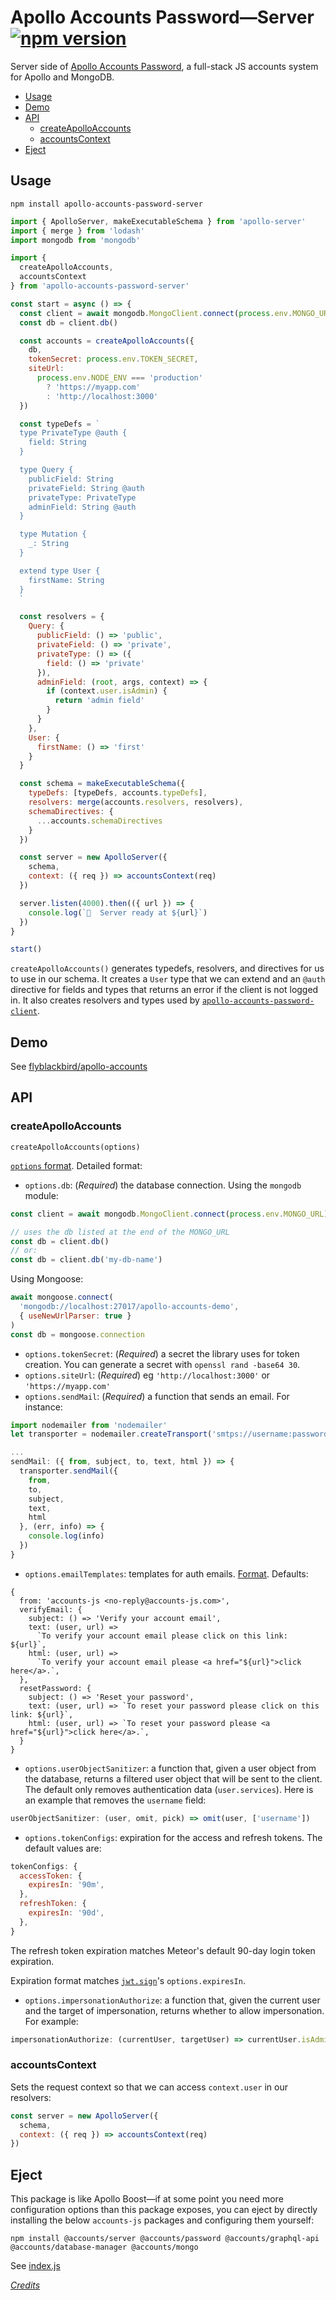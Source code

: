 # Apollo Accounts Password—Server [![npm version](https://badge.fury.io/js/apollo-accounts-password-server.svg)](https://www.npmjs.com/package/apollo-accounts-password-server)

Server side of [Apollo Accounts Password](https://github.com/flyblackbird/apollo-accounts), a full-stack JS accounts system for Apollo and MongoDB.

<!-- START doctoc generated TOC please keep comment here to allow auto update -->
<!-- DON'T EDIT THIS SECTION, INSTEAD RE-RUN doctoc TO UPDATE -->


- [Usage](#usage)
- [Demo](#demo)
- [API](#api)
  - [createApolloAccounts](#createapolloaccounts)
  - [accountsContext](#accountscontext)
- [Eject](#eject)

<!-- END doctoc generated TOC please keep comment here to allow auto update -->

## Usage

`npm install apollo-accounts-password-server`

```js
import { ApolloServer, makeExecutableSchema } from 'apollo-server'
import { merge } from 'lodash'
import mongodb from 'mongodb'

import {
  createApolloAccounts,
  accountsContext
} from 'apollo-accounts-password-server'

const start = async () => {
  const client = await mongodb.MongoClient.connect(process.env.MONGO_URL)
  const db = client.db()

  const accounts = createApolloAccounts({
    db,
    tokenSecret: process.env.TOKEN_SECRET,
    siteUrl:
      process.env.NODE_ENV === 'production'
        ? 'https://myapp.com'
        : 'http://localhost:3000'
  })

  const typeDefs = `
  type PrivateType @auth {
    field: String
  }

  type Query {
    publicField: String
    privateField: String @auth
    privateType: PrivateType
    adminField: String @auth
  }

  type Mutation {
    _: String 
  }

  extend type User {
    firstName: String
  }
  `

  const resolvers = {
    Query: {
      publicField: () => 'public',
      privateField: () => 'private',
      privateType: () => ({
        field: () => 'private'
      }),
      adminField: (root, args, context) => {
        if (context.user.isAdmin) {
          return 'admin field'
        }
      }
    },
    User: {
      firstName: () => 'first'
    }
  }

  const schema = makeExecutableSchema({
    typeDefs: [typeDefs, accounts.typeDefs],
    resolvers: merge(accounts.resolvers, resolvers),
    schemaDirectives: {
      ...accounts.schemaDirectives
    }
  })

  const server = new ApolloServer({
    schema,
    context: ({ req }) => accountsContext(req)
  })

  server.listen(4000).then(({ url }) => {
    console.log(`🚀  Server ready at ${url}`)
  })
}

start()
```

`createApolloAccounts()` generates typedefs, resolvers, and directives for us to use in our schema. It creates a `User` type that we can extend and an `@auth` directive for fields and types that returns an error if the client is not logged in. It also creates resolvers and types used by [`apollo-accounts-password-client`](https://github.com/flyblackbird/apollo-accounts/tree/master/client).

## Demo

See [flyblackbird/apollo-accounts](https://github.com/flyblackbird/apollo-accounts/#demo)

## API

### createApolloAccounts

`createApolloAccounts(options)`

[`options` format](https://github.com/accounts-js/accounts/blob/master/packages/server/src/types/accounts-server-options.ts). Detailed format:

- `options.db`: (*Required*) the database connection. Using the `mongodb` module:

```js  
const client = await mongodb.MongoClient.connect(process.env.MONGO_URL)

// uses the db listed at the end of the MONGO_URL
const db = client.db() 
// or:
const db = client.db('my-db-name')
```

Using Mongoose:

```js
await mongoose.connect(
  'mongodb://localhost:27017/apollo-accounts-demo',
  { useNewUrlParser: true }
)
const db = mongoose.connection
```

- `options.tokenSecret`: (*Required*) a secret the library uses for token creation. You can generate a secret with `openssl rand -base64 30`.
- `options.siteUrl`: (*Required*) eg `'http://localhost:3000'` or `'https://myapp.com'`
- `options.sendMail`: (*Required*) a function that sends an email. For instance:

```js
import nodemailer from 'nodemailer'
let transporter = nodemailer.createTransport('smtps://username:password@smtp.example.com/?pool=true')

...
sendMail: ({ from, subject, to, text, html }) => {
  transporter.sendMail({
    from,
    to,
    subject,
    text,
    html
  }, (err, info) => {
    console.log(info)
  })
}
```

- `options.emailTemplates`: templates for auth emails. [Format](https://github.com/accounts-js/accounts/blob/master/packages/server/src/utils/email.ts). Defaults:

```
{
  from: 'accounts-js <no-reply@accounts-js.com>',
  verifyEmail: {
    subject: () => 'Verify your account email',
    text: (user, url) =>
      `To verify your account email please click on this link: ${url}`,
    html: (user, url) =>
      `To verify your account email please <a href="${url}">click here</a>.`,
  },
  resetPassword: {
    subject: () => 'Reset your password',
    text: (user, url) => `To reset your password please click on this link: ${url}`,
    html: (user, url) => `To reset your password please <a href="${url}">click here</a>.`,
  }
}
```

- `options.userObjectSanitizer`: a function that, given a user object from the database, returns a filtered user object that will be sent to the client. The default only removes authentication data (`user.services`). Here is an example that removes the `username` field:

```js
userObjectSanitizer: (user, omit, pick) => omit(user, ['username'])
```

- `options.tokenConfigs`: expiration for the access and refresh tokens. The default values are: 

```js
tokenConfigs: {
  accessToken: {
    expiresIn: '90m',
  },
  refreshToken: {
    expiresIn: '90d',
  },
}
```

The refresh token expiration matches Meteor's default 90-day login token expiration. 

Expiration format matches [`jwt.sign`](https://github.com/auth0/node-jsonwebtoken#jwtsignpayload-secretorprivatekey-options-callback)'s `options.expiresIn`.


- `options.impersonationAuthorize`: a function that, given the current user and the target of impersonation, returns whether to allow impersonation. For example:

```js
impersonationAuthorize: (currentUser, targetUser) => currentUser.isAdmin
```

### accountsContext

Sets the request context so that we can access `context.user` in our resolvers:

```js
const server = new ApolloServer({
  schema,
  context: ({ req }) => accountsContext(req)
})
```

## Eject

This package is like Apollo Boost—if at some point you need more configuration options than this package exposes, you can eject by directly installing the below `accounts-js` packages and configuring them yourself:

`npm install @accounts/server @accounts/password @accounts/graphql-api @accounts/database-manager @accounts/mongo`

See [index.js](https://github.com/flyblackbird/apollo-accounts/tree/master/server/index.js)

[*Credits*](https://github.com/flyblackbird/apollo-accounts/#credits)